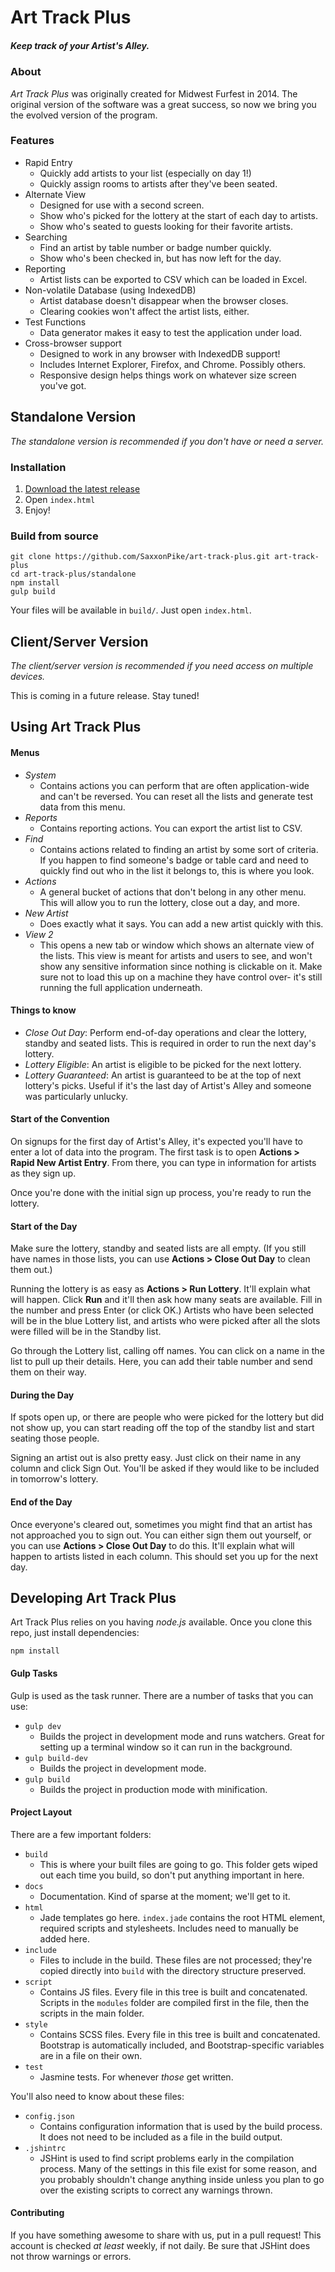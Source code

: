 # Art Track Plus

##### Keep track of your Artist's Alley.

### About

*Art Track Plus* was originally created for Midwest Furfest in 2014. The
original version of the software was a great success, so now we bring you the
evolved version of the program.

### Features

- Rapid Entry
  - Quickly add artists to your list (especially on day 1!)
  - Quickly assign rooms to artists after they've been seated.
- Alternate View
  - Designed for use with a second screen.
  - Show who's picked for the lottery at the start of each day to artists.
  - Show who's seated to guests looking for their favorite artists.
- Searching
  - Find an artist by table number or badge number quickly.
  - Show who's been checked in, but has now left for the day.
- Reporting
  - Artist lists can be exported to CSV which can be loaded in Excel.
- Non-volatile Database (using IndexedDB)
  - Artist database doesn't disappear when the browser closes.
  - Clearing cookies won't affect the artist lists, either.
- Test Functions
  - Data generator makes it easy to test the application under load.
- Cross-browser support
  - Designed to work in any browser with IndexedDB support!
  - Includes Internet Explorer, Firefox, and Chrome. Possibly others.
  - Responsive design helps things work on whatever size screen you've got.

## Standalone Version

*The standalone version is recommended if you don't have or need a server.*

### Installation

1. [Download the latest release](https://github.com/SaxxonPike/art-track-plus/releases)
1. Open `index.html`
1. Enjoy!

### Build from source

```
git clone https://github.com/SaxxonPike/art-track-plus.git art-track-plus
cd art-track-plus/standalone
npm install
gulp build
```

Your files will be available in `build/`. Just open `index.html`.

## Client/Server Version

*The client/server version is recommended if you need access on multiple devices.*

This is coming in a future release. Stay tuned!

## Using Art Track Plus

#### Menus

- *System*
  - Contains actions you can perform that are often application-wide and can't
    be reversed. You can reset all the lists and generate test data from this
    menu.
- *Reports*
  - Contains reporting actions. You can export the artist list to CSV.
- *Find*
  - Contains actions related to finding an artist by some sort of criteria. If
    you happen to find someone's badge or table card and need to quickly find
    out who in the list it belongs to, this is where you look.
- *Actions*
  - A general bucket of actions that don't belong in any other menu. This will
    allow you to run the lottery, close out a day, and more.
- *New Artist*
  - Does exactly what it says. You can add a new artist quickly with this.
- *View 2*
  - This opens a new tab or window which shows an alternate view of the lists.
    This view is meant for artists and users to see, and won't show any
    sensitive information since nothing is clickable on it. Make sure not to
    load this up on a machine they have control over- it's still running the
    full application underneath.

#### Things to know

- *Close Out Day*: Perform end-of-day operations and clear the lottery, standby
  and seated lists. This is required in order to run the next day's lottery.
- *Lottery Eligible*: An artist is eligible to be picked for the next lottery.
- *Lottery Guaranteed*: An artist is guaranteed to be at the top of next
  lottery's picks. Useful if it's the last day of Artist's Alley and someone
  was particularly unlucky.

#### Start of the Convention

On signups for the first day of Artist's Alley, it's expected you'll have to
enter a lot of data into the program. The first task is to open **Actions >
Rapid New Artist Entry**. From there, you can type in information for artists
as they sign up.

Once you're done with the initial sign up process, you're ready to run the
lottery.

#### Start of the Day

Make sure the lottery, standby and seated lists are all empty. (If you
still have names in those lists, you can use **Actions > Close Out Day** to
clean them out.)

Running the lottery is as easy as **Actions > Run Lottery**. It'll explain what
will happen. Click **Run** and it'll then ask how many seats are available.
Fill in the number and press Enter (or click OK.) Artists who have been
selected will be in the blue Lottery list, and artists who were picked after
all the slots were filled will be in the Standby list.

Go through the Lottery list, calling off names. You can click on a name in the
list to pull up their details. Here, you can add their table number and send
them on their way.

#### During the Day

If spots open up, or there are people who were picked for the lottery but did
not show up, you can start reading off the top of the standby list and start
seating those people.

Signing an artist out is also pretty easy. Just click on their name in any
column and click Sign Out. You'll be asked if they would like to be included
in tomorrow's lottery.

#### End of the Day

Once everyone's cleared out, sometimes you might find that an artist has not
approached you to sign out. You can either sign them out yourself, or you can
use **Actions > Close Out Day** to do this. It'll explain what will happen to
artists listed in each column. This should set you up for the next day.

## Developing Art Track Plus

Art Track Plus relies on you having *node.js* available. Once you clone this
repo, just install dependencies:

```
npm install
```

#### Gulp Tasks

Gulp is used as the task runner. There are a number of tasks that you can use:

- `gulp dev`
  - Builds the project in development mode and runs watchers. Great for setting
    up a terminal window so it can run in the background.
- `gulp build-dev`
  - Builds the project in development mode.
- `gulp build`
  - Builds the project in production mode with minification.

#### Project Layout

There are a few important folders:

- `build`
  - This is where your built files are going to go. This folder gets wiped out
    each time you build, so don't put anything important in here.
- `docs`
  - Documentation. Kind of sparse at the moment; we'll get to it.
- `html`
  - Jade templates go here. `index.jade` contains the root HTML element,
    required scripts and stylesheets. Includes need to manually be added here.
- `include`
  - Files to include in the build. These files are not processed; they're copied
    directly into `build` with the directory structure preserved.
- `script`
  - Contains JS files. Every file in this tree is built and concatenated.
    Scripts in the `modules` folder are compiled first in the file, then the
    scripts in the main folder.
- `style`
  - Contains SCSS files. Every file in this tree is built and concatenated.
    Bootstrap is automatically included, and Bootstrap-specific variables are in
    a file on their own.
- `test`
  - Jasmine tests. For whenever *those* get written.

You'll also need to know about these files:

- `config.json`
  - Contains configuration information that is used by the build process. It
    does not need to be included as a file in the build output.
- `.jshintrc`
  - JSHint is used to find script problems early in the compilation process.
    Many of the settings in this file exist for some reason, and you probably
    shouldn't change anything inside unless you plan to go over the existing
    scripts to correct any warnings thrown.

#### Contributing

If you have something awesome to share with us, put in a pull request! This
account is checked *at least* weekly, if not daily. Be sure that JSHint does
not throw warnings or errors.
